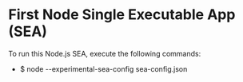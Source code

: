 # First Node Single Executable App (SEA)

To run this Node.js SEA, execute the following commands:

- $ node --experimental-sea-config sea-config.json
